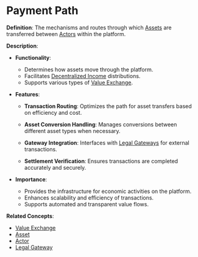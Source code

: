 # Payment Path

**Definition**: The mechanisms and routes through which [Assets](asset.md) are transferred between [Actors](actor.md) within the platform.

**Description**:

- **Functionality**:

  - Determines how assets move through the platform.
  - Facilitates [Decentralized Income](decentralized-income.md) distributions.
  - Supports various types of [Value Exchange](value-exchange.md).

- **Features**:

  - **Transaction Routing**: Optimizes the path for asset transfers based on efficiency and cost.
  
  - **Asset Conversion Handling**: Manages conversions between different asset types when necessary.
  
  - **Gateway Integration**: Interfaces with [Legal Gateways](legal-gateway.md) for external transactions.
  
  - **Settlement Verification**: Ensures transactions are completed accurately and securely.

- **Importance**:

  - Provides the infrastructure for economic activities on the platform.
  - Enhances scalability and efficiency of transactions.
  - Supports automated and transparent value flows.

**Related Concepts**:

- [Value Exchange](value-exchange.md)
- [Asset](asset.md)
- [Actor](actor.md)
- [Legal Gateway](legal-gateway.md)
